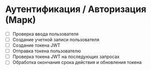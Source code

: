 # Аутентификация / Авторизация (Марк)

- [ ] Проверка ввода пользователя
- [ ] Создание учетной записи пользователя
- [ ] Создание токена JWT
- [ ] Отправка токена пользователю
- [ ] Проверка токена JWT на последующих запросах
- [ ] Обработка окончания срока действия и обновления токена